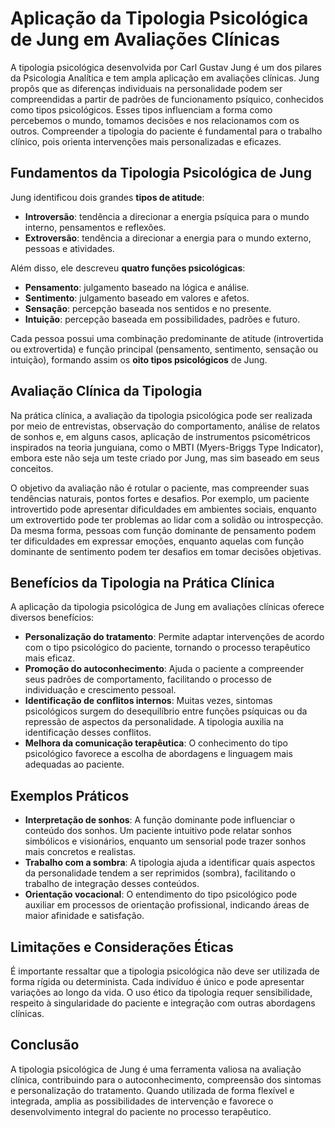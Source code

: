
# Aplicação da Tipologia Psicológica de Jung em Avaliações Clínicas

A tipologia psicológica desenvolvida por Carl Gustav Jung é um dos pilares da Psicologia Analítica e tem ampla aplicação em avaliações clínicas. Jung propôs que as diferenças individuais na personalidade podem ser compreendidas a partir de padrões de funcionamento psíquico, conhecidos como tipos psicológicos. Esses tipos influenciam a forma como percebemos o mundo, tomamos decisões e nos relacionamos com os outros. Compreender a tipologia do paciente é fundamental para o trabalho clínico, pois orienta intervenções mais personalizadas e eficazes.

## Fundamentos da Tipologia Psicológica de Jung

Jung identificou dois grandes **tipos de atitude**:

- **Introversão**: tendência a direcionar a energia psíquica para o mundo interno, pensamentos e reflexões.
- **Extroversão**: tendência a direcionar a energia para o mundo externo, pessoas e atividades.

Além disso, ele descreveu **quatro funções psicológicas**:

- **Pensamento**: julgamento baseado na lógica e análise.
- **Sentimento**: julgamento baseado em valores e afetos.
- **Sensação**: percepção baseada nos sentidos e no presente.
- **Intuição**: percepção baseada em possibilidades, padrões e futuro.

Cada pessoa possui uma combinação predominante de atitude (introvertida ou extrovertida) e função principal (pensamento, sentimento, sensação ou intuição), formando assim os **oito tipos psicológicos** de Jung.

## Avaliação Clínica da Tipologia

Na prática clínica, a avaliação da tipologia psicológica pode ser realizada por meio de entrevistas, observação do comportamento, análise de relatos de sonhos e, em alguns casos, aplicação de instrumentos psicométricos inspirados na teoria junguiana, como o MBTI (Myers-Briggs Type Indicator), embora este não seja um teste criado por Jung, mas sim baseado em seus conceitos.

O objetivo da avaliação não é rotular o paciente, mas compreender suas tendências naturais, pontos fortes e desafios. Por exemplo, um paciente introvertido pode apresentar dificuldades em ambientes sociais, enquanto um extrovertido pode ter problemas ao lidar com a solidão ou introspecção. Da mesma forma, pessoas com função dominante de pensamento podem ter dificuldades em expressar emoções, enquanto aquelas com função dominante de sentimento podem ter desafios em tomar decisões objetivas.

## Benefícios da Tipologia na Prática Clínica

A aplicação da tipologia psicológica de Jung em avaliações clínicas oferece diversos benefícios:

- **Personalização do tratamento**: Permite adaptar intervenções de acordo com o tipo psicológico do paciente, tornando o processo terapêutico mais eficaz.
- **Promoção do autoconhecimento**: Ajuda o paciente a compreender seus padrões de comportamento, facilitando o processo de individuação e crescimento pessoal.
- **Identificação de conflitos internos**: Muitas vezes, sintomas psicológicos surgem do desequilíbrio entre funções psíquicas ou da repressão de aspectos da personalidade. A tipologia auxilia na identificação desses conflitos.
- **Melhora da comunicação terapêutica**: O conhecimento do tipo psicológico favorece a escolha de abordagens e linguagem mais adequadas ao paciente.

## Exemplos Práticos

- **Interpretação de sonhos**: A função dominante pode influenciar o conteúdo dos sonhos. Um paciente intuitivo pode relatar sonhos simbólicos e visionários, enquanto um sensorial pode trazer sonhos mais concretos e realistas.
- **Trabalho com a sombra**: A tipologia ajuda a identificar quais aspectos da personalidade tendem a ser reprimidos (sombra), facilitando o trabalho de integração desses conteúdos.
- **Orientação vocacional**: O entendimento do tipo psicológico pode auxiliar em processos de orientação profissional, indicando áreas de maior afinidade e satisfação.

## Limitações e Considerações Éticas

É importante ressaltar que a tipologia psicológica não deve ser utilizada de forma rígida ou determinista. Cada indivíduo é único e pode apresentar variações ao longo da vida. O uso ético da tipologia requer sensibilidade, respeito à singularidade do paciente e integração com outras abordagens clínicas.

## Conclusão

A tipologia psicológica de Jung é uma ferramenta valiosa na avaliação clínica, contribuindo para o autoconhecimento, compreensão dos sintomas e personalização do tratamento. Quando utilizada de forma flexível e integrada, amplia as possibilidades de intervenção e favorece o desenvolvimento integral do paciente no processo terapêutico.
```
